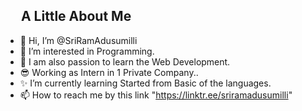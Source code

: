 <p align ="center" src="
![intro](https://user-images.githubusercontent.com/61102759/209456873-39b37c53-034e-44b1-b990-c55e3d894864.gif)">
</p>
<h2><img width="20"> A Little About Me</h2> 














- 👋 Hi, I’m @SriRamAdusumilli
- 👀 I’m interested in Programming.
- 💖 I am also passion to learn the Web Development.
- 😎 Working as Intern in 1 Private Company..
- ✨ I’m currently learning Started from Basic of the languages.
- 📫 How to reach me by this link "https://linktr.ee/sriramadusumilli"

<!---
SriRamAdusumilli/SriRamAdusumilli is a ✨ special ✨ repository because its `README.md` (this file) appears on your GitHub profile.
You can click the Preview link to take a look at your changes.
--->



